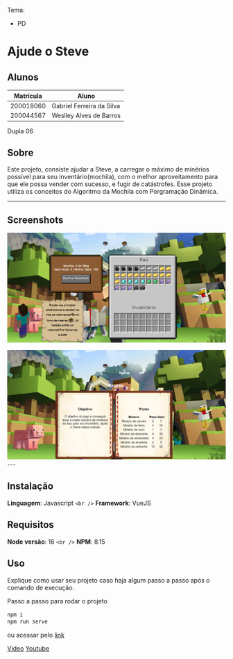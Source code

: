 Tema:

- PD

# Ajude o Steve

## Alunos

| Matrícula | Aluno                     |
| ---------- | ------------------------- |
| 200018060  | Gabriel Ferreira da Silva |
| 200044567  | Weslley Alves de Barros   |

Dupla 06

## Sobre

Este projeto, consiste ajudar a Steve, a carregar o máximo de minérios possível para seu inventário(mochila), com o melhor aproveitamento para que ele possa vender com sucesso, e fugir de catástrofes. Esse projeto utiliza os conceitos do Algoritmo da Mochila com Porgramação Dinâmica.

---

## Screenshots

![1689033697943](image/README/1689033697943.png)

![1689033720755](image/README/1689033720755.png)---

## Instalação

**Linguagem**: Javascript `<br />`
**Framework**: VueJS

## Requisitos

**Node versão**: 16 `<br />`
**NPM**: 8.15

## Uso

Explique como usar seu projeto caso haja algum passo a passo após o comando de execução.

Passo a passo para rodar o projeto

```bash
npm i
npm run serve
```

ou acessar pelo [link](https://projeto-de-algoritmos.github.io/PD_AjudeSteve/)

[Video](https://github.com/projeto-de-algoritmos/PD_AjudeSteve/tree/main/image/README) [Youtube](https://www.youtube.com/watch?v=Tv8ey1S27ZY)
